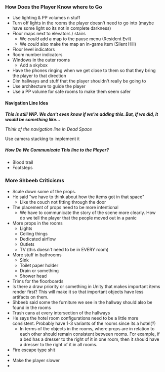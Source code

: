 ### How Does the Player Know where to Go
- Use lighting & PP volumes n stuff
- Turn off lights in the rooms the player doesn't need to go into (maybe have some light so its not in complete darkness)
- Floor maps next to elevators / stairs
	- We *could* add a map to the pause menu (Resident Evil)
	- We *could* also make the map an in-game item (Silent Hill)
- Floor level indicators
- Room number indicators
- Windows in the outer rooms
	- Add a skybox
- Have the phones ringing when we get close to them so that they bring the player to that direction
- Dim hallways and stuff that the player shouldn't really be going to
- Use architecture to guide the player
- Use a PP volume for safe rooms to make them seem safer

#### Navigation Line Idea

***This is still WIP. We don't even know if we're adding this. But, if we did, it would be something like…***

*Think of the navigation line in Dead Space*

Use camera stacking to implement it

##### How Do We Communicate This line to the Player?
- Blood trail
- Footsteps

### More Shbeeb Criticisms
- Scale down some of the props.
- He said "we have to think about how the items got in that space"
	- Like the couch not fitting through the door
- The placement of props need to be more intentional
	- We have to communicate the story of the scene more clearly. How do we tell the player that the people moved out in a panic
- More props in the rooms
	- Lights
	- Ceiling things
	- Dedicated airflow
	- Outlets
	- TV (this doesn't need to be in EVERY room)
- More stuff in bathrooms
	- Sink
	- Toilet paper holder
	- Drain or something
	- Shower head
- Trims for the floorboards
- Is there a draw priority or something in Unity that makes important items render first? This will make it so that important objects have less artifacts on them.
- Shbeeb said some the furniture we see in the hallway should also be found in the rooms
- Trash cans at every intersection of the hallways
- He says the hotel room configurations need to be a little more consistent. Probably have 1-3 variants of the rooms since its a hotel(?)
	- In terms of the objects in the rooms, where props are in relation to each other should remain consistent between rooms. For example, if a bed has a dresser to the right of it in one room, then it should have a dresser to the right of it in all rooms.
- Fire escape type shit
- 
- Make the player slower
- 
